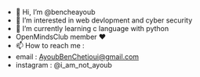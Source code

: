 - 👋 Hi, I’m @bencheayoub
- 👀 I’m interested in web devlopment and cyber security
- 🌱 I’m currently learning c language with python
- OpenMindsClub member ❤️
- 📫 How to reach me :
- email : AyoubBenChetioui@gmail.com
- instagram : @i_am_not_ayoub

<!---
bencheayoub/bencheayoub is a ✨ special ✨ repository because its `README.md` (this file) appears on your GitHub profile.
You can click the Preview link to take a look at your changes.
--->
